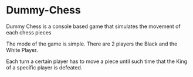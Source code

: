 # Dummy-Chess
Dummy Chess is a console based game that simulates the movement of each chess pieces

The mode of the game is simple. There are 2 players the Black and the White Player.

Each turn a certain player has to move a piece until such time that the King of a specific player is defeated.
